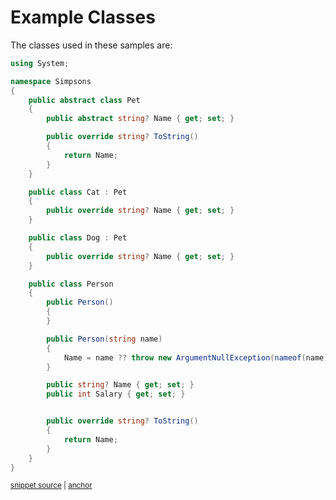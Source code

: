 # Example Classes

The classes used in these samples are:

<!-- snippet: DocumentationExamples/ExampleClasses.cs -->
<a id='snippet-DocumentationExamples/ExampleClasses.cs'></a>
```cs
using System;

namespace Simpsons
{
    public abstract class Pet
    {
        public abstract string? Name { get; set; }

        public override string? ToString()
        {
            return Name;
        }
    }

    public class Cat : Pet
    {
        public override string? Name { get; set; }
    }

    public class Dog : Pet
    {
        public override string? Name { get; set; }
    }

    public class Person
    {
        public Person()
        {
        }

        public Person(string name)
        {
            Name = name ?? throw new ArgumentNullException(nameof(name));
        }

        public string? Name { get; set; }
        public int Salary { get; set; }


        public override string? ToString()
        {
            return Name;
        }
    }
}
```
<sup><a href='/src/DocumentationExamples/ExampleClasses.cs#L1-L45' title='File snippet `DocumentationExamples/ExampleClasses.cs` was extracted from'>snippet source</a> | <a href='#snippet-DocumentationExamples/ExampleClasses.cs' title='Navigate to start of snippet `DocumentationExamples/ExampleClasses.cs`'>anchor</a></sup>
<!-- endSnippet -->
